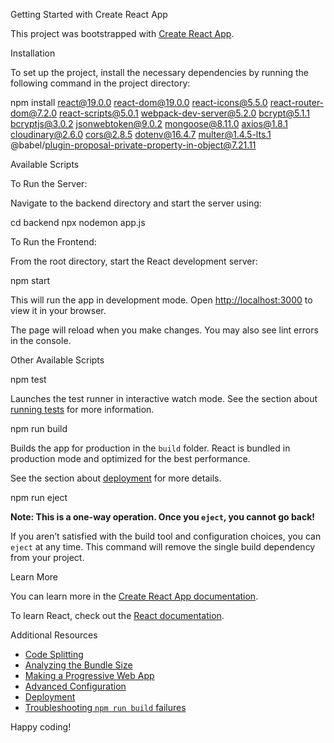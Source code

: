  Getting Started with Create React App

This project was bootstrapped with [Create React App](https://github.com/facebook/create-react-app).

 Installation

To set up the project, install the necessary dependencies by running the following command in the project directory:


npm install react@19.0.0 react-dom@19.0.0 react-icons@5.5.0 react-router-dom@7.2.0 react-scripts@5.0.1 webpack-dev-server@5.2.0 bcrypt@5.1.1 bcryptjs@3.0.2 jsonwebtoken@9.0.2 mongoose@8.11.0 axios@1.8.1 cloudinary@2.6.0 cors@2.8.5 dotenv@16.4.7 multer@1.4.5-lts.1 @babel/plugin-proposal-private-property-in-object@7.21.11

 Available Scripts

 To Run the Server:

Navigate to the backend directory and start the server using:


cd backend
npx nodemon app.js


To Run the Frontend:

From the root directory, start the React development server:


npm start


This will run the app in development mode. Open [http://localhost:3000](http://localhost:3000) to view it in your browser.

The page will reload when you make changes. You may also see lint errors in the console.

 Other Available Scripts

 npm test

Launches the test runner in interactive watch mode.
See the section about [running tests](https://facebook.github.io/create-react-app/docs/running-tests) for more information.

 npm run build

Builds the app for production in the `build` folder.
React is bundled in production mode and optimized for the best performance.

See the section about [deployment](https://facebook.github.io/create-react-app/docs/deployment) for more details.

npm run eject

**Note: This is a one-way operation. Once you `eject`, you cannot go back!**

If you aren’t satisfied with the build tool and configuration choices, you can `eject` at any time. This command will remove the single build dependency from your project.

Learn More

You can learn more in the [Create React App documentation](https://facebook.github.io/create-react-app/docs/getting-started).

To learn React, check out the [React documentation](https://reactjs.org/).

Additional Resources

- [Code Splitting](https://facebook.github.io/create-react-app/docs/code-splitting)
- [Analyzing the Bundle Size](https://facebook.github.io/create-react-app/docs/analyzing-the-bundle-size)
- [Making a Progressive Web App](https://facebook.github.io/create-react-app/docs/making-a-progressive-web-app)
- [Advanced Configuration](https://facebook.github.io/create-react-app/docs/advanced-configuration)
- [Deployment](https://facebook.github.io/create-react-app/docs/deployment)
- [Troubleshooting `npm run build` failures](https://facebook.github.io/create-react-app/docs/troubleshooting#npm-run-build-fails-to-minify)

Happy coding!

